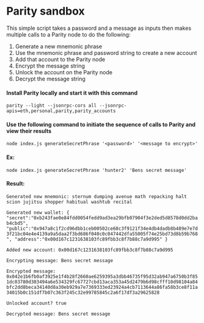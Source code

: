 # Parity sandbox

This simple script takes a password and a message as inputs then makes multiple calls to a Parity node to do the following:
1. Generate a new mnemonic phrase
2. Use the mnemonic phrase and password string to create a new account
3. Add that account to the Parity node
4. Encrypt the message string
5. Unlock the account on the Parity node
6. Decrypt the message string

#### Install Parity locally and start it with this command 
`parity --light --jsonrpc-cors all --jsonrpc-apis=eth,personal,parity,parity_accounts`


#### Use the following command to initiate the sequence of calls to Parity and view their results
`node index.js generateSecretPhrase '<password>' '<message to encrypt>'`


#### Ex:
`node index.js generateSecretPhrase 'hunter2' 'Bens secret message'`

#### Result:
`Generated new mnemonic: sternum dumping avenue math repacking halt scion jujitsu shopper habitual washtub recital`

`Generated new wallet: {
	"secret":"0xb243fae0e84fdd0054fedd9ad3ea29bfb07904f3e2ded5d8578d0dd2bab4cbd5",
	"public":"0x947a8c1f2cd96dbb1ceb00502ce68c3f9121f34e4db4dadb8b489e7e7d3f21bc04e4e4139a9a5daa2f3bd686f040c0c047442dfa55005f74e25bd73d8b59b768",
	"address":"0x00d167c1231638103fc89fbb3c8f7b88c7a9d995"
}`

`Added new account: 0x00d167c1231638103fc89fbb3c8f7b88c7a9d995`

`Encrypting message: Bens secret message`

`Encrypted message: 0x042e1b6fb0af3925e1f4b28f2660ae6259395a3dbb46735f95d32ab947a6750b3f851dc03780d303494a6e534329fc67727cbd13aca353a45d2479b6d98cfff10d98104a84bfc2dd8beca34140d8a30eb929a7e7369333ed23924a4cb7113644a86fa58b3ce8f11a34015b0c151df7b07c363f245c32e99785845c2a6f17df3a29625828`

`Unlocked account? true`

`Decrypted message: Bens secret message`